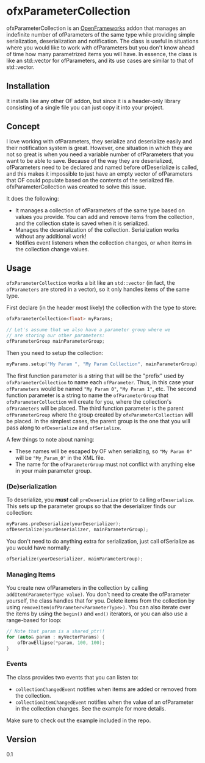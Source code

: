 # ofxParameterCollection
ofxParameterCollection is an [OpenFrameworks](http://openframeworks.cc) addon that manages an indefinite number of ofParameters of the same type while providing simple serialization, deserialization and notification. The class is useful in situations where you would like to work with ofParameters but you don't know ahead of time how many parametrized items you will have. In essence, the class is like an std::vector for ofParameters, and its use cases are similar to that of std::vector.

## Installation
It installs like any other OF addon, but since it is a header-only library consisting of a single file you can just copy it into your project.

## Concept
I love working with ofParameters, they serialize and deserialize easily and their notification system is great. However, one situation in which they are not so great is when you need a variable number of ofParameters that you want to be able to save. Because of the way they are deserialized, ofParameters need to be declared and named before ofDeserialize is called, and this makes it impossible to just have an empty vector of ofParameters that OF could populate based on the contents of the serialized file. ofxParameterCollection was created to solve this issue.

It does the following:
* It manages a collection of ofParameters of the same type based on values you provide. You can add and remove items from the collection, and the collection state is saved when it is serialized.
* Manages the deserialization of the collection. Serialization works without any additional work!
* Notifies event listeners when the collection changes, or when items in the collection change values.

## Usage
`ofxParameterCollection` works a bit like an `std::vector` (in fact, the `ofParameters` are stored in a vector), so it only handles items of the same type.

First declare (in the header most likely) the collection with the type to store:

```C++
ofxParameterCollection<float> myParams;

// Let's assume that we also have a parameter group where we
// are storing our other parameters:
ofParameterGroup mainParameterGroup;
```

Then you need to setup the collection:

```C++
myParams.setup("My Param ", "My Param Collection", mainParameterGroup);
```

The first function parameter is a string that will be the "prefix" used by `ofxParameterCollection` to name each `ofParameter`. Thus, in this case your `ofParameters` would be named `"My Param 0"`, `"My Param 1"`, etc. The second function parameter is a string to name the `ofParameterGroup` that `ofxParameterCollection` will create for you, where the collection's `ofParameters` will be placed. The third function parameter is the parent `ofParameterGroup` where the group created by `ofxParameterCollection` will be placed. In the simplest cases, the parent group is the one that you will pass along to `ofDeserialize` and `ofSerialize`.

A few things to note about naming:
* These names will be escaped by OF when serializing, so `"My Param 0"` will be `"My_Param_0"` in the XML file.
* The name for the `ofParameterGroup` must not conflict with anything else in your main parameter group.

### (De)serialization
To deserialize, you ***must*** call `preDeserialize` prior to calling `ofDeserialize`. This sets up the parameter groups so that the deserializer finds our collection:
```C++
myParams.preDeserialize(yourDeserializer);
ofDeserialize(yourDeserializer, mainParameterGroup);
```

You don't need to do anything extra for serialization, just call ofSerialize as you would have normally:
```C++
ofSerialize(yourDeserializer, mainParameterGroup);
```
### Managing Items
You create new ofParameters in the collection by calling `addItem(ParameterType value)`. You don't need to create the ofParameter yourself, the class handles that for you. Delete items from the collection by using `removeItem(ofParameter<ParameterType>)`. You can also iterate over the items by using the `begin()` and `end()` iterators, or you can also use a range-based for loop:
```C++
// Note that param is a shared_ptr!!
for (auto& param : myVectorParams) {
	ofDrawEllipse(*param, 100, 100);
}
```

### Events
The class provides two events that you can listen to:
* `collectionChangedEvent` notifies when items are added or removed from the collection.
* `collectionItemChangedEvent` notifies when the value of an ofParameter in the collection changes. See the example for more details.

Make sure to check out the example included in the repo.

## Version
0.1
